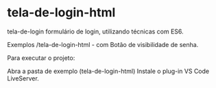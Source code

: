 # tela-de-login-html
tela-de-login
formulário de login, utilizando técnicas com ES6.

Exemplos
/tela-de-login-html - com Botão de visibilidade de senha.

Para executar o projeto:

Abra a pasta de exemplo (tela-de-login-html)
Instale o plug-in VS Code LiveServer.
